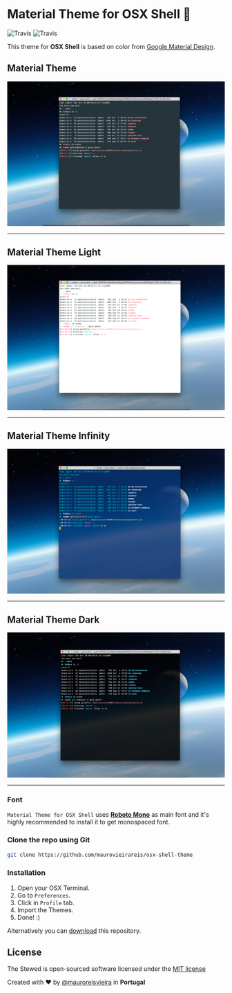 # Material Theme for OSX Shell 🎉

![Travis](https://img.shields.io/travis/rust-lang/rust.svg?style=flat-square)
![Travis](https://img.shields.io/dub/l/vibe-d.svg)


This theme for **OSX Shell** is based on color from [Google Material Design](http://www.google.com/design/).

## Material Theme
<div align="center">
    <img src="assets/material-theme.png"/>
</div>

---

## Material Theme Light
<div align="center">
    <img src="assets/material-theme-light.png"/>
</div>

---

## Material Theme Infinity
<div align="center">
    <img src="assets/material-theme-infinity.png"/>
</div>

---

## Material Theme Dark
<div align="center">
    <img src="assets/material-theme-dark.png"/>
</div>

---

### Font

`Material Theme for OSX Shell` uses [__Roboto Mono__](https://www.google.com/fonts/specimen/Roboto+Mono) as main font and it's highly recommended to install it to get monospaced font.

### Clone the repo using Git

```bash
git clone https://github.com/maurovieirareis/osx-shell-theme
```

### Installation

1. Open your OSX Terminal.
2. Go to `Preferences`.
3. Click in `Profile` tab.
4. Import the Themes.
5. Done! :)

Alternatively you can [download](https://codeload.github.com/maurovieirareis/osx-shell-theme/zip/master) this repository.

## License

The Stewed is open-sourced software licensed under the [MIT license](http://opensource.org/licenses/MIT)

Created with ♥️ by [@mauroreisvieira](https://twitter.com/mauroreisvieira) in **Portugal**


